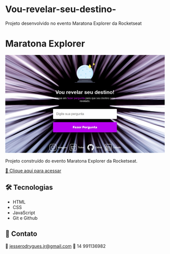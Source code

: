 # Vou-revelar-seu-destino-
Projeto desenvolvido no evento Maratona Explorer da Rocketseat

# Maratona Explorer

![preview](preview/preview.jpg)

Projeto construído do evento Maratona Explorer da Rocketseat.

[🔗 Clique aqui para acessar](https://jrodrygues.github.io/Vou-revelar-seu-destino-/)


## 🛠 Tecnologias

- HTML
- CSS
- JavaScript
- Git e Github

## 💛 Contato

📧 jesserodrygues.jr@gmail.com
📱 14 991136982
